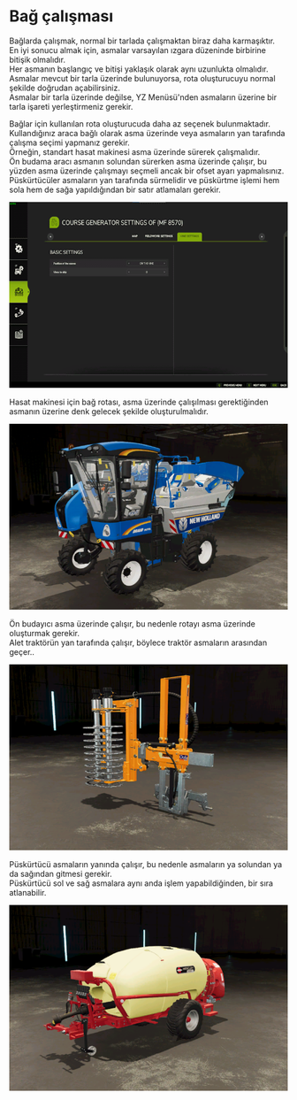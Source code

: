 # Bağ çalışması

  
Bağlarda çalışmak, normal bir tarlada çalışmaktan biraz daha karmaşıktır.  
En iyi sonucu almak için, asmalar varsayılan ızgara düzeninde birbirine bitişik olmalıdır.  
Her asmanın başlangıç ve bitişi yaklaşık olarak aynı uzunlukta olmalıdır.  
Asmalar mevcut bir tarla üzerinde bulunuyorsa, rota oluşturucuyu normal şekilde doğrudan açabilirsiniz.  
Asmalar bir tarla üzerinde değilse, YZ Menüsü'nden asmaların üzerine bir tarla işareti yerleştirmeniz gerekir.  

  
Bağlar için kullanılan rota oluşturucuda daha az seçenek bulunmaktadır.  
Kullandığınız araca bağlı olarak asma üzerinde veya asmaların yan tarafında çalışma seçimi yapmanız gerekir.  
Örneğin, standart hasat makinesi asma üzerinde sürerek çalışmalıdır.  
     Ön budama aracı asmanın solundan sürerken asma üzerinde çalışır, bu yüzden asma üzerinde çalışmayı seçmeli ancak bir ofset ayarı yapmalısınız.  
     Püskürtücüler asmaların yan tarafında sürmelidir ve püskürtme işlemi hem sola hem de sağa yapıldığından bir satır atlamaları gerekir.  

![Image](../assets/images/vineworkgen_0_0_765_510.png)

  
Hasat makinesi için bağ rotası, asma üzerinde çalışılması gerektiğinden asmanın üzerine denk gelecek şekilde oluşturulmalıdır.  

![Image](../assets/images/vineworkharvest_0_0_765_510.png)

  
Ön budayıcı asma üzerinde çalışır, bu nedenle rotayı asma üzerinde oluşturmak gerekir.  
Alet traktörün yan tarafında çalışır, böylece traktör asmaların arasından geçer..  

![Image](../assets/images/vineworkpruner_0_0_765_510.png)

  
Püskürtücü asmaların yanında çalışır, bu nedenle asmaların ya solundan ya da sağından gitmesi gerekir.  
Püskürtücü sol ve sağ asmalara aynı anda işlem yapabildiğinden, bir sıra atlanabilir.  

![Image](../assets/images/vineworkspray_0_0_765_510.png)

